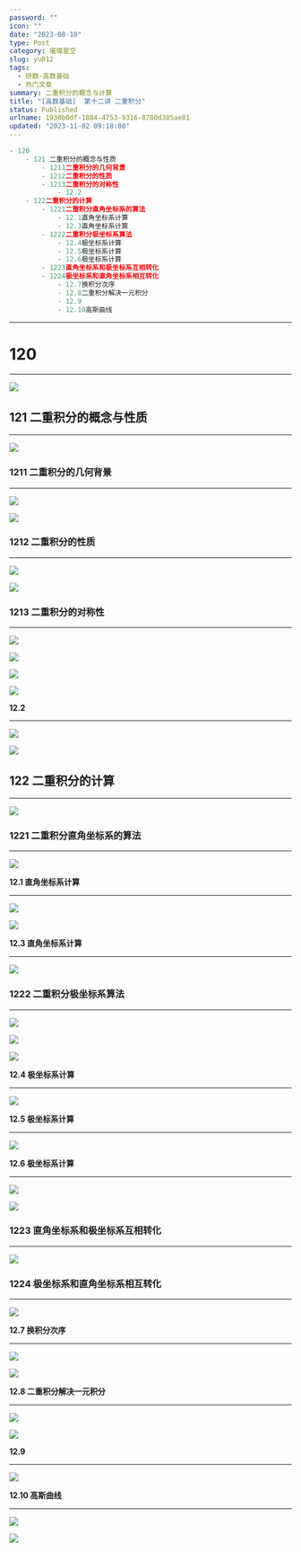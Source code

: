 ```yaml
---
password: ""
icon: ""
date: "2023-08-10"
type: Post
category: 璀璨星空
slug: yu012
tags:
  - 研数-高数基础
  - 热门文章
summary: 二重积分的概念与计算
title: "[高数基础]  第十二讲 二重积分"
status: Published
urlname: 1930b0df-1884-4753-9316-8780d305ae81
updated: "2023-11-02 09:18:00"
---
```


```javascript
- 120
    - 121 二重积分的概念与性质
        - 1211二重积分的几何背景
        - 1212二重积分的性质
        - 1213二重积分的对称性
            - 12.2
    - 122二重积分的计算
        - 1221二重积分直角坐标系的算法
            - 12.1直角坐标系计算
            - 12.3直角坐标系计算
        - 1222二重积分极坐标系算法
            - 12.4极坐标系计算
            - 12.5极坐标系计算
            - 12.6极坐标系计算
        - 1223直角坐标系和极坐标系互相转化
        - 1224极坐标系和直角坐标系相互转化
            - 12.7换积分次序
            - 12.8二重积分解决一元积分
            - 12.9
            - 12.10高斯曲线
```

---

# 120

---

![](https://bu.dusays.com/2023/09/13/6501631ca1d76.png)

## 121 二重积分的概念与性质

---

![](https://bu.dusays.com/2023/09/13/650163674fa7c.png)

### 1211 二重积分的几何背景

---

![](https://bu.dusays.com/2023/09/13/650163689c169.png)

![](https://bu.dusays.com/2023/09/13/6501636981736.png)

### 1212 二重积分的性质

---

![](https://bu.dusays.com/2023/09/13/6501636acd49b.png)

![](https://bu.dusays.com/2023/09/13/6501636bc07b1.png)

### 1213 二重积分的对称性

---

![](https://bu.dusays.com/2023/09/13/6501636d3b348.png)

![](https://bu.dusays.com/2023/09/13/6501636e99c91.png)

![](https://bu.dusays.com/2023/09/13/6501636ff17bd.png)

![](https://bu.dusays.com/2023/09/13/65016370d58e8.png)

**12.2**

---

![](https://bu.dusays.com/2023/09/13/6501637210642.png)

![](https://bu.dusays.com/2023/09/13/65016392b67b8.png)

## 122 二重积分的计算

---

![](https://bu.dusays.com/2023/09/13/650163a29737d.png)

### 1221 二重积分直角坐标系的算法

---

![](https://bu.dusays.com/2023/09/13/650163a4139c7.png)

**12.1 直角坐标系计算**

---

![](https://bu.dusays.com/2023/09/13/650163a576574.png)

![](https://bu.dusays.com/2023/09/13/650163a671106.png)

**12.3 直角坐标系计算**

---

![](https://bu.dusays.com/2023/09/13/650163a79dda8.png)

### 1222 二重积分极坐标系算法

---

![](https://bu.dusays.com/2023/09/13/650163a8ef41b.png)

![](https://bu.dusays.com/2023/09/13/650163aa1fd5b.png)

![](https://bu.dusays.com/2023/09/13/650163ab230f7.png)

**12.4 极坐标系计算**

---

![](https://bu.dusays.com/2023/09/13/650163ac7acc4.png)

**12.5 极坐标系计算**

---

![](https://bu.dusays.com/2023/09/13/650163ae87796.png)

**12.6 极坐标系计算**

---

![](https://bu.dusays.com/2023/09/13/650163afc315a.png)

![](https://bu.dusays.com/2023/09/13/650163ed275ed.png)

### 1223 直角坐标系和极坐标系互相转化

---

![](https://bu.dusays.com/2023/09/13/650163ff499ab.png)

### 1224 极坐标系和直角坐标系相互转化

---

![](https://bu.dusays.com/2023/09/13/65016400530f0.png)

**12.7 换积分次序**

---

![](https://bu.dusays.com/2023/09/13/650164018aa01.png)

![](https://bu.dusays.com/2023/09/13/65016402c5521.png)

**12.8 二重积分解决一元积分**

---

![](https://bu.dusays.com/2023/09/13/65016404124ff.png)

![](https://bu.dusays.com/2023/09/13/65016405381f4.png)

**12.9**

---

![](https://bu.dusays.com/2023/09/13/650164064c822.png)

**12.10 高斯曲线**

---

![](https://bu.dusays.com/2023/09/13/65016407b4a84.png)

![](https://bu.dusays.com/2023/09/13/6501640947419.png)
